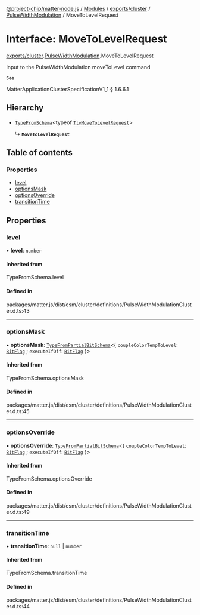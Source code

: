 [@project-chip/matter-node.js](../README.md) / [Modules](../modules.md) / [exports/cluster](../modules/exports_cluster.md) / [PulseWidthModulation](../modules/exports_cluster.PulseWidthModulation.md) / MoveToLevelRequest

# Interface: MoveToLevelRequest

[exports/cluster](../modules/exports_cluster.md).[PulseWidthModulation](../modules/exports_cluster.PulseWidthModulation.md).MoveToLevelRequest

Input to the PulseWidthModulation moveToLevel command

**`See`**

MatterApplicationClusterSpecificationV1_1 § 1.6.6.1

## Hierarchy

- [`TypeFromSchema`](../modules/exports_tlv.md#typefromschema)\<typeof [`TlvMoveToLevelRequest`](../modules/exports_cluster.PulseWidthModulation.md#tlvmovetolevelrequest)\>

  ↳ **`MoveToLevelRequest`**

## Table of contents

### Properties

- [level](exports_cluster.PulseWidthModulation.MoveToLevelRequest.md#level)
- [optionsMask](exports_cluster.PulseWidthModulation.MoveToLevelRequest.md#optionsmask)
- [optionsOverride](exports_cluster.PulseWidthModulation.MoveToLevelRequest.md#optionsoverride)
- [transitionTime](exports_cluster.PulseWidthModulation.MoveToLevelRequest.md#transitiontime)

## Properties

### level

• **level**: `number`

#### Inherited from

TypeFromSchema.level

#### Defined in

packages/matter.js/dist/esm/cluster/definitions/PulseWidthModulationCluster.d.ts:43

___

### optionsMask

• **optionsMask**: [`TypeFromPartialBitSchema`](../modules/exports_schema.md#typefrompartialbitschema)\<\{ `coupleColorTempToLevel`: [`BitFlag`](../modules/exports_schema.md#bitflag) ; `executeIfOff`: [`BitFlag`](../modules/exports_schema.md#bitflag)  }\>

#### Inherited from

TypeFromSchema.optionsMask

#### Defined in

packages/matter.js/dist/esm/cluster/definitions/PulseWidthModulationCluster.d.ts:45

___

### optionsOverride

• **optionsOverride**: [`TypeFromPartialBitSchema`](../modules/exports_schema.md#typefrompartialbitschema)\<\{ `coupleColorTempToLevel`: [`BitFlag`](../modules/exports_schema.md#bitflag) ; `executeIfOff`: [`BitFlag`](../modules/exports_schema.md#bitflag)  }\>

#### Inherited from

TypeFromSchema.optionsOverride

#### Defined in

packages/matter.js/dist/esm/cluster/definitions/PulseWidthModulationCluster.d.ts:49

___

### transitionTime

• **transitionTime**: ``null`` \| `number`

#### Inherited from

TypeFromSchema.transitionTime

#### Defined in

packages/matter.js/dist/esm/cluster/definitions/PulseWidthModulationCluster.d.ts:44
